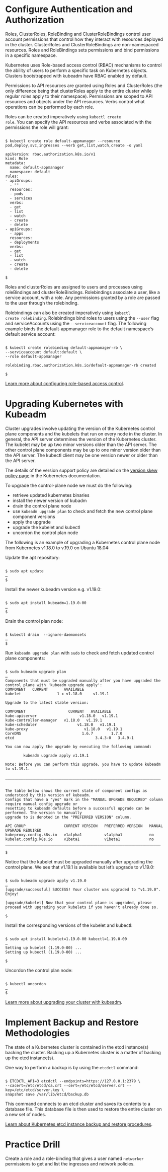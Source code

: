 <!-- CKA Self-Study Mod 1 -->


# Configure Authentication and Authorization

Roles, ClusterRoles, RoleBinding and ClusterRoleBindings control user account permissions that control how they interact with resources deployed in the cluster. ClusterRoles and ClusterRoleBindings are non-namespaced resources. Roles and RoleBindings sets permissions and bind permissions in a specific namespace.

Kubernetes uses Role-based access control (RBAC) mechanisms to control the ability of users to perform a specific task on Kubernetes objects. Clusters bootstrapped with kubeadm have RBAC enabled by default.

Permissions to API resources are granted using Roles and ClusterRoles (the only difference being that clusterRoles apply to the entire cluster while regular roles apply to their namespace). Permissions are scoped to API resources and objects under the API resources. Verbs control what operations can be performed by each role.

Roles can be created imperatively using <code>kubectl create role</code>. You can specify the API resources and verbs associated with the permissions the role will grant:

<pre class="wp-block-code"><code>
$ kubectl create role default-appmanager --resource pod,deploy,svc,ingresses --verb get,list,watch,create -o yaml

apiVersion: rbac.authorization.k8s.io/v1
kind: Role
metadata:
  name: default-appmanager
  namespace: default
rules:
- apiGroups:
  - ""
  resources:
  - pods
  - services
  verbs:
  - get
  - list
  - watch
  - create
  - delete
- apiGroups:
  - apps
  resources:
  - deployments
  verbs:
  - get
  - list
  - watch
  - create
  - delete

$
</code></pre>

Roles and clusterRoles are assigned to users and processes using roleBindings and clusterRoleBindings. Rolebindings associate a user, like a service account, with a role. Any permissions granted by a role are passed to the user through the rolebinding.

Rolebindings can also be created imperatively using <code>kubectl create rolebinding</code>. Rolebindings bind roles to users using the <code>--user</code> flag and serviceAccounts using the <code>--serviceaccount</code> flag. The following example binds the default-appmanager role to the default namespace’s default service account:

<pre class="wp-block-code"><code>
$ kubectl create rolebinding default-appmanager-rb \
--serviceaccount default:default \
--role default-appmanager

rolebinding.rbac.authorization.k8s.io/default-appmanager-rb created

$
</code></pre>

[Learn more about configuring role-based access control](https://kubernetes.io/docs/reference/access-authn-authz/rbac/).


# Upgrading Kubernetes with Kubeadm

Cluster upgrades involve updating the version of the Kubernetes control plane components and the kubelets that run on every node in the cluster. In general, the API server determines the version of the Kubernetes cluster. The kubelet may be up two minor versions older than the API server. The other control plane components may be up to one minor version older than the API server. The kubectl client may be one version newer or older than the API server.

The details of the version support policy are detailed on the [version skew policy page](https://kubernetes.io/docs/setup/release/version-skew-policy/) in the Kubernetes documentation.

To upgrade the control-plane node we must do the following:
- retrieve updated kubernetes binaries
- install the newer version of kubadm
- drain the control plane node
- use <code>kubeadm upgrade plan</code> to check and fetch the new control plane component versions
- apply the upgrade
- upgrade the kubelet and kubectl
- uncordon the control plan node

The following is an example of upgrading a Kubernetes control plane node from Kubernetes v1.18.0 to v.19.0 on Ubuntu 18.04:

Update the apt repository:

<pre class="wp-block-code"><code>
$ sudo apt update
…
$
</code></pre>

Install the newer kubeadm version e.g. v1.19.0:

<pre class="wp-block-code"><code>
$ sudo apt install kubeadm=1.19.0-00
…
$
</code></pre>

Drain the control plan node:

<pre class="wp-block-code"><code>
$ kubectl drain <control-plane-node> --ignore-daemonsets
…
$
</code></pre>

Run <code>kubeadm upgrade plan</code> with <code>sudo</code> to check and fetch updated control plane components:

<pre class="wp-block-code"><code>
$ sudo kubeadm upgrade plan
…
Components that must be upgraded manually after you have upgraded the control plane with 'kubeadm upgrade apply':
COMPONENT   CURRENT       AVAILABLE
kubelet                1 x v1.18.0     v1.19.1

Upgrade to the latest stable version:

COMPONENT                   CURRENT   AVAILABLE
kube-apiserver                   v1.18.0   v1.19.1
kube-controller-manager   v1.18.0   v1.19.1
kube-scheduler                  v1.18.0   v1.19.1
kube-proxy                         v1.18.0   v1.19.1
CoreDNS                           1.6.7        1.7.0
etcd                                    3.4.3-0   3.4.9-1

You can now apply the upgrade by executing the following command:

        kubeadm upgrade apply v1.19.1

Note: Before you can perform this upgrade, you have to update kubeadm to v1.19.1.

_____________________________________________________________________


The table below shows the current state of component configs as understood by this version of kubeadm.
Configs that have a "yes" mark in the "MANUAL UPGRADE REQUIRED" column require manual config upgrade or
resetting to kubeadm defaults before a successful upgrade can be performed. The version to manually
upgrade to is denoted in the "PREFERRED VERSION" column.

API GROUP                 CURRENT VERSION   PREFERRED VERSION   MANUAL UPGRADE REQUIRED
kubeproxy.config.k8s.io   v1alpha1          v1alpha1            no
kubelet.config.k8s.io     v1beta1           v1beta1             no
_____________________________________________________________________

$
</code></pre>

Notice that the kubelet must be upgraded manually after upgrading the control plane.
We see that v1.19.1 is available but let’s upgrade to v1.19.0:
<pre class="wp-block-code"><code>
$ sudo kubeadm upgrade apply v1.19.0
…
[upgrade/successful] SUCCESS! Your cluster was upgraded to "v1.19.0". Enjoy!

[upgrade/kubelet] Now that your control plane is upgraded, please proceed with upgrading your kubelets if you haven't already done so.

$
</code></pre>

Install the corresponding versions of the kubelet and kubectl:

<pre class="wp-block-code"><code>
$ sudo apt install kubelet=1.19.0-00 kubectl=1.19.0-00
…
Setting up kubelet (1.19.0-00) ...
Setting up kubectl (1.19.0-00) ...

$
</code></pre>

Uncordon the control plan node:
<pre class="wp-block-code"><code>
$ kubectl uncordon <control-plane-node>
…
$
</code></pre>

[Learn more about upgrading your cluster with kubeadm](https://kubernetes.io/docs/tasks/administer-cluster/kubeadm/kubeadm-upgrade/).


# Implement Backup and Restore Methodologies

The state of a Kubernetes cluster is contained in the etcd instance(s) backing the cluster. Backing up a Kubernetes cluster is a matter of backing up the etcd instance(s).

One way to perform a backup is by using the <code>etcdctl</code> command:

<pre class="wp-block-code"><code>
$ ETCDCTL_API=3 etcdctl --endpoints=https://127.0.0.1:2379 \
--cacert=/etc/etcd/ca.crt --cert=/etc/etcd/server.crt --key=/etc/etcd/server.key \
snapshot save /var/lib/etcd/backup.db
</code></pre>

This command connects to an etcd cluster and saves its contents to a database file. This database file is then used to restore the entire cluster on a new set of nodes.

[Learn about Kubernetes etcd instance backup and restore procedures](https://kubernetes.io/docs/tasks/administer-cluster/configure-upgrade-etcd/#backing-up-an-etcd-cluster).


# Practice Drill

Create a role and a role-binding that gives a user named <code>networker</code> permissions to get and list the ingresses and network policies.
